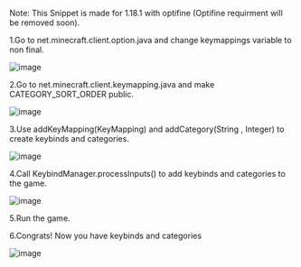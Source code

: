 Note: This Snippet is made for 1.18.1 with optifine (Optifine requirment will be removed soon).

1.Go to net.minecraft.client.option.java and change keymappings variable to non final.

![image](https://user-images.githubusercontent.com/103489620/166139178-06c2b936-ad07-44a5-89d4-a69abc783b12.png)

2.Go to net.minecraft.client.keymapping.java and make CATEGORY_SORT_ORDER public.

![image](https://user-images.githubusercontent.com/103489620/166139475-0b831f05-2973-4afc-803c-5cbade98a561.png)

3.Use addKeyMapping(KeyMapping) and addCategory(String , Integer) to create keybinds and categories.

![image](https://user-images.githubusercontent.com/103489620/166139239-00d4e84c-63a5-4127-a430-685ff8abae72.png)

4.Call KeybindManager.processInputs() to add keybinds and categories to the game.

![image](https://user-images.githubusercontent.com/103489620/166139261-76c933f4-75b8-4375-bd08-fcfa6e465999.png)

5.Run the game.

6.Congrats! Now you have keybinds and categories

![image](https://user-images.githubusercontent.com/103489620/166139602-5b8f225b-88ee-4b8c-9a67-a8835688b7b1.png)
